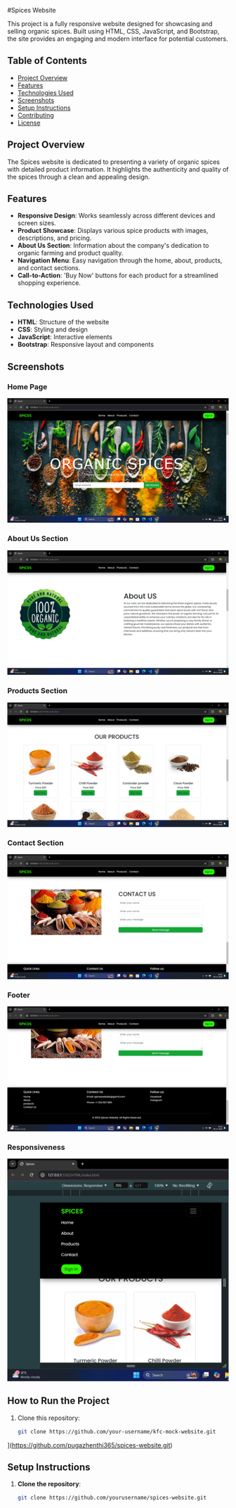 #Spices Website

This project is a fully responsive website designed for showcasing and selling organic spices. Built using HTML, CSS, JavaScript, and Bootstrap, the site provides an engaging and modern interface for potential customers.

## Table of Contents

- [Project Overview](#project-overview)
- [Features](#features)
- [Technologies Used](#technologies-used)
- [Screenshots](#screenshots)
- [Setup Instructions](#setup-instructions)
- [Contributing](#contributing)
- [License](#license)

## Project Overview

The Spices website is dedicated to presenting a variety of organic spices with detailed product information. It highlights the authenticity and quality of the spices through a clean and appealing design.

## Features

- **Responsive Design**: Works seamlessly across different devices and screen sizes.
- **Product Showcase**: Displays various spice products with images, descriptions, and pricing.
- **About Us Section**: Information about the company's dedication to organic farming and product quality.
- **Navigation Menu**: Easy navigation through the home, about, products, and contact sections.
- **Call-to-Action**: 'Buy Now' buttons for each product for a streamlined shopping experience.

## Technologies Used

- **HTML**: Structure of the website
- **CSS**: Styling and design
- **JavaScript**: Interactive elements
- **Bootstrap**: Responsive layout and components

## Screenshots

### Home Page
![Home Page](https://github.com/pugazhenthi365/spices-website/blob/c5d087f7d71a07efb204e21d72b7d63883761323/Screenshot%202024-11-09%20180947.png
)

### About Us Section
![About Us](https://github.com/pugazhenthi365/spices-website/blob/c5d087f7d71a07efb204e21d72b7d63883761323/Screenshot%202024-11-09%20181022.png)

### Products Section
![Products](https://github.com/pugazhenthi365/spices-website/blob/c5d087f7d71a07efb204e21d72b7d63883761323/Screenshot%202024-11-09%20181036.png)

### Contact Section
![Contact](https://github.com/pugazhenthi365/spices-website/blob/c5d087f7d71a07efb204e21d72b7d63883761323/Screenshot%202024-11-09%20181049.png
)

### Footer
![Footer](https://github.com/pugazhenthi365/spices-website/blob/c5d087f7d71a07efb204e21d72b7d63883761323/Screenshot%202024-11-09%20181057.png)

### Responsiveness
![Responsiveness](https://github.com/pugazhenthi365/spices-website/blob/2a944523857ededd9e3374917f2cd634a5095d36/Screenshot%202024-11-09%20181131.png)


## How to Run the Project

1. Clone this repository:
   ```bash
   git clone https://github.com/your-username/kfc-mock-website.git
](https://github.com/pugazhenthi365/spices-website.git)

## Setup Instructions

1. **Clone the repository**:
   ```bash
   git clone https://github.com/yourusername/spices-website.git
